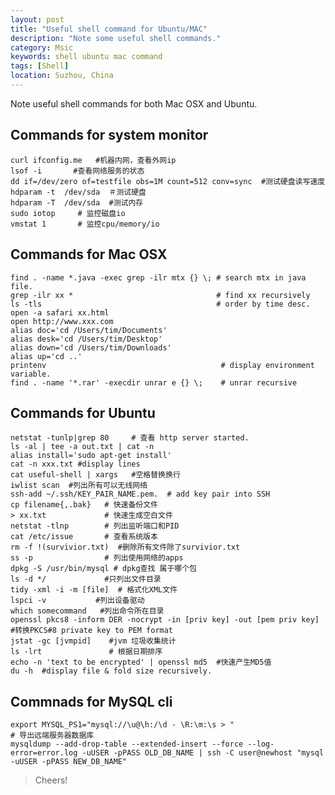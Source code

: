 ```yaml
---
layout: post
title: "Useful shell command for Ubuntu/MAC"
description: "Note some useful shell commands."
category: Msic
keywords: shell ubuntu mac command
tags: [Shell]
location: Suzhou, China
---
```

Note useful shell commands for both Mac OSX and Ubuntu.

## Commands for system monitor

	curl ifconfig.me   #机器内网，查看外网ip
	lsof -i       #查看网络服务的状态
	dd if=/dev/zero of=testfile obs=1M count=512 conv=sync  #测试硬盘读写速度
	hdparam -t  /dev/sda  ＃测试硬盘
	hdparam -T  /dev/sda  #测试内存
	sudo iotop     # 监控磁盘io
	vmstat 1       # 监控cpu/memory/io

## Commands for Mac OSX

	find . -name *.java -exec grep -ilr mtx {} \; # search mtx in java file.
	grep -ilr xx *                                # find xx recursively
	ls -tls                                       # order by time desc.
	open -a safari xx.html
	open http://www.xxx.com
	alias doc='cd /Users/tim/Documents'
	alias desk='cd /Users/tim/Desktop'
	alias down='cd /Users/tim/Downloads'
	alias up='cd ..'
	printenv                                       # display environment variable.
	find . -name '*.rar' -execdir unrar e {} \;    # unrar recursive

## Commands for Ubuntu

	netstat -tunlp|grep 80     # 查看 http server started.
	ls -al | tee -a out.txt | cat -n
	alias install='sudo apt-get install'
	cat -n xxx.txt #display lines
	cat useful-shell | xargs   #空格替换换行
	iwlist scan  #列出所有可以无线网络
	ssh-add ~/.ssh/KEY_PAIR_NAME.pem.  # add key pair into SSH
	cp filename{,.bak}   # 快速备份文件
	> xx.txt             # 快速生成空白文件
	netstat -tlnp        # 列出监听端口和PID
	cat /etc/issue       # 查看系统版本
	rm -f !(survivior.txt)  #删除所有文件除了survivior.txt
	ss -p                # 列出使用网络的apps
	dpkg -S /usr/bin/mysql # dpkg查找 属于哪个包
	ls -d */             #只列出文件目录
	tidy -xml -i -m [file]  # 格式化XML文件
	lspci -v           #列出设备驱动
	which somecommand   #列出命令所在目录
	openssl pkcs8 -inform DER -nocrypt -in [priv key] -out [pem priv key]     #转换PKCS#8 private key to PEM format
	jstat -gc [jvmpid]    #jvm 垃圾收集统计
	ls -lrt               # 根据日期排序
	echo -n 'text to be encrypted' | openssl md5  #快速产生MD5值
	du -h  #display file & fold size recursively.

## Commnads for MySQL cli

	export MYSQL_PS1="mysql://\u@\h:/\d - \R:\m:\s > "
    # 导出远端服务器数据库
	mysqldump --add-drop-table --extended-insert --force --log-error=error.log -uUSER -pPASS OLD_DB_NAME | ssh -C user@newhost "mysql -uUSER -pPASS NEW_DB_NAME"

> Cheers!
